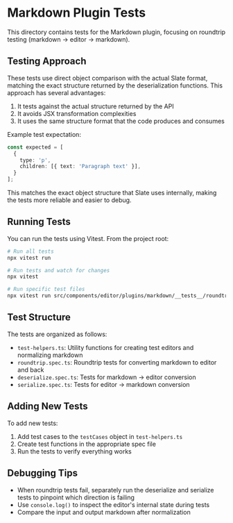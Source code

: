 # Markdown Plugin Tests

This directory contains tests for the Markdown plugin, focusing on roundtrip testing (markdown → editor → markdown).

## Testing Approach

These tests use direct object comparison with the actual Slate format, matching the exact structure returned by the deserialization functions. This approach has several advantages:

1. It tests against the actual structure returned by the API
2. It avoids JSX transformation complexities
3. It uses the same structure format that the code produces and consumes

Example test expectation:
```ts
const expected = [
  {
    type: 'p',
    children: [{ text: 'Paragraph text' }],
  }
];
```

This matches the exact object structure that Slate uses internally, making the tests more reliable and easier to debug.

## Running Tests

You can run the tests using Vitest. From the project root:

```bash
# Run all tests
npx vitest run

# Run tests and watch for changes
npx vitest

# Run specific test files
npx vitest run src/components/editor/plugins/markdown/__tests__/roundtrip.spec.ts
```

## Test Structure

The tests are organized as follows:

- `test-helpers.ts`: Utility functions for creating test editors and normalizing markdown
- `roundtrip.spec.ts`: Roundtrip tests for converting markdown to editor and back
- `deserialize.spec.ts`: Tests for markdown → editor conversion
- `serialize.spec.ts`: Tests for editor → markdown conversion

## Adding New Tests

To add new tests:

1. Add test cases to the `testCases` object in `test-helpers.ts`
2. Create test functions in the appropriate spec file
3. Run the tests to verify everything works

## Debugging Tips

- When roundtrip tests fail, separately run the deserialize and serialize tests to pinpoint which direction is failing
- Use `console.log()` to inspect the editor's internal state during tests
- Compare the input and output markdown after normalization